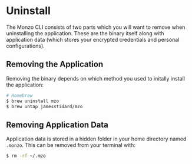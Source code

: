 # Uninstall
The Monzo CLI consists of two parts which you will want to remove when
uninstalling the application. These are the binary itself along with
application data (which stores your encrypted credentials and personal
configurations).

## Removing the Application
Removing the binary depends on which method you used to initally install
the application:

```bash
# Homebrew
$ brew uninstall mzo
$ brew untap jamesstidard/mzo
```

## Removing Application Data
Application data is stored in a hidden folder in your home directory
named `.monzo`. This can be removed from your terminal with:

```bash
$ rm -rf ~/.mzo
```

